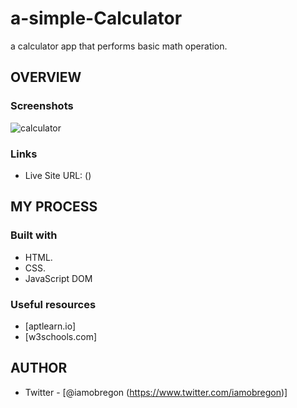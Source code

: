 # a-simple-Calculator
a calculator app that performs basic math operation.

## OVERVIEW

### Screenshots
![calculator](https://user-images.githubusercontent.com/66152995/185771216-e778ca0d-9f79-4a10-9f57-43a51c05c1f8.PNG)

### Links
- Live Site URL: ()


## MY PROCESS

### Built with
- HTML.
- CSS.
- JavaScript DOM

### Useful resources
- [aptlearn.io] 
- [w3schools.com]  


## AUTHOR
- Twitter - [@iamobregon (https://www.twitter.com/iamobregon)]
